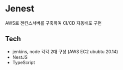 # Jenest
AWS로 젠킨스서버를 구축하여 CI/CD 자동배포 구현

## Tech
- jenkins, node 각각 2대 구성 (AWS EC2 ububtu 20.14)
- NestJS
- TypeScript
